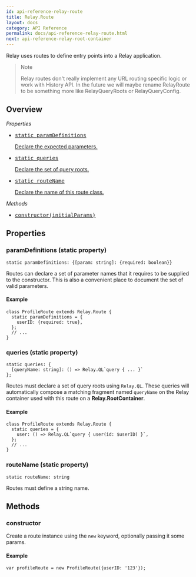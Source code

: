 ```yaml
---
id: api-reference-relay-route
title: Relay.Route
layout: docs
category: API Reference
permalink: docs/api-reference-relay-route.html
next: api-reference-relay-root-container
---
```


Relay uses routes to define entry points into a Relay application.

> Note
>
> Relay routes don't really implement any URL routing specific logic or work with History API. In the future we will maybe rename RelayRoute to be something more like RelayQueryRoots or RelayQueryConfig.


## Overview

*Properties*

<ul class="apiIndex">
  <li>
    <a href="#paramdefinitions-static-property">
      <pre>static paramDefinitions</pre>
      Declare the expected parameters.
    </a>
  </li>
  <li>
    <a href="#queries-static-property">
      <pre>static queries</pre>
      Declare the set of query roots.
    </a>
  </li>
  <li>
    <a href="#routename-static-property">
      <pre>static routeName</pre>
      Declare the name of this route class.
    </a>
  </li>
</ul>

*Methods*

<ul class="apiIndex">
  <li>
    <a href="#constructor">
      <pre>constructor(initialParams)</pre>
    </a>
  </li>
</ul>

## Properties

### paramDefinitions (static property)

```
static paramDefinitions: {[param: string]: {required: boolean}}
```

Routes can declare a set of parameter names that it requires to be supplied to the constructor. This is also a convenient place to document the set of valid parameters.

#### Example

```
class ProfileRoute extends Relay.Route {
  static paramDefinitions = {
    userID: {required: true},
  };
  // ...
}
```

### queries (static property)

```
static queries: {
  [queryName: string]: () => Relay.QL`query { ... }`
};
```

Routes must declare a set of query roots using `Relay.QL`. These queries will automatically compose a matching fragment named `queryName` on
the Relay container used with this route on a **Relay.RootContainer**.

#### Example

```
class ProfileRoute extends Relay.Route {
  static queries = {
    user: () => Relay.QL`query { user(id: $userID) }`,
  };
  // ...
}
```

### routeName (static property)

```
static routeName: string
```

Routes must define a string name.

## Methods

### constructor

Create a route instance using the `new` keyword, optionally passing it some params.

#### Example

```
var profileRoute = new ProfileRoute({userID: '123'});
```
